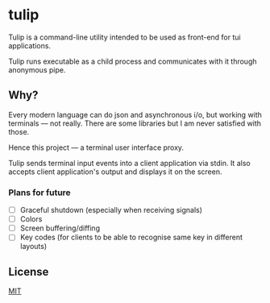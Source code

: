 # tulip

Tulip is a command-line utility intended to be used as front-end for tui
applications.

Tulip runs executable as a child process and communicates with it through
anonymous pipe.

## Why?

Every modern language can do json and asynchronous i/o, but working with
terminals &mdash; not really. There are some libraries but I am never satisfied
with those.

Hence this project &mdash; a terminal user interface proxy.

Tulip sends terminal input events into a client application via stdin. It also
accepts client application's output and displays it on the screen.

### Plans for future

- [ ] Graceful shutdown (especially when receiving signals)
- [ ] Colors
- [ ] Screen buffering/diffing
- [ ] Key codes (for clients to be able to recognise same key in different layouts)

## License

[MIT](LICENSE)
